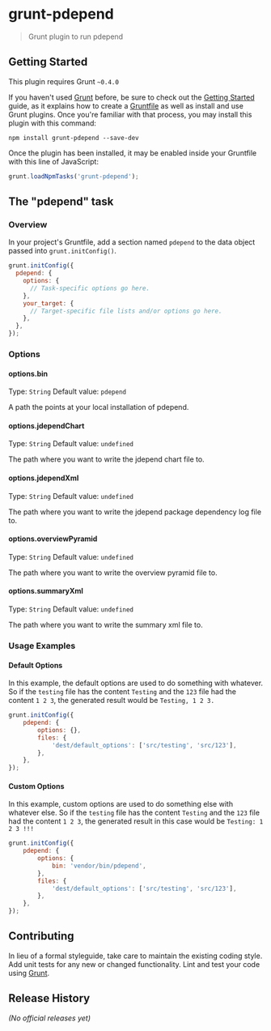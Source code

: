 # grunt-pdepend

> Grunt plugin to run pdepend

## Getting Started
This plugin requires Grunt `~0.4.0`

If you haven't used [Grunt](http://gruntjs.com/) before, be sure to check out the [Getting Started](http://gruntjs.com/getting-started) guide, as it explains how to create a [Gruntfile](http://gruntjs.com/sample-gruntfile) as well as install and use Grunt plugins. Once you're familiar with that process, you may install this plugin with this command:

```shell
npm install grunt-pdepend --save-dev
```

Once the plugin has been installed, it may be enabled inside your Gruntfile with this line of JavaScript:

```js
grunt.loadNpmTasks('grunt-pdepend');
```

## The "pdepend" task

### Overview
In your project's Gruntfile, add a section named `pdepend` to the data object passed into `grunt.initConfig()`.

```js
grunt.initConfig({
  pdepend: {
    options: {
      // Task-specific options go here.
    },
    your_target: {
      // Target-specific file lists and/or options go here.
    },
  },
});
```

### Options

#### options.bin
Type: `String`
Default value: `pdepend`

A path the points at your local installation of pdepend.

#### options.jdependChart
Type: `String`
Default value: `undefined`

The path where you want to write the jdepend chart file to.

#### options.jdependXml
Type: `String`
Default value: `undefined`

The path where you want to write the jdepend package dependency log file to.

#### options.overviewPyramid
Type: `String`
Default value: `undefined`

The path where you want to write the overview pyramid file to.

#### options.summaryXml
Type: `String`
Default value: `undefined`

The path where you want to write the summary xml file to.


### Usage Examples

#### Default Options
In this example, the default options are used to do something with whatever. So if the `testing` file has the content `Testing` and the `123` file had the content `1 2 3`, the generated result would be `Testing, 1 2 3.`

```js
grunt.initConfig({
    pdepend: {
        options: {},
        files: {
            'dest/default_options': ['src/testing', 'src/123'],
        },
    },
});
```

#### Custom Options
In this example, custom options are used to do something else with whatever else. So if the `testing` file has the content `Testing` and the `123` file had the content `1 2 3`, the generated result in this case would be `Testing: 1 2 3 !!!`

```js
grunt.initConfig({
    pdepend: {
        options: {
            bin: 'vendor/bin/pdepend',
        },
        files: {
            'dest/default_options': ['src/testing', 'src/123'],
        },
    },
});
```

## Contributing
In lieu of a formal styleguide, take care to maintain the existing coding style. Add unit tests for any new or changed functionality. Lint and test your code using [Grunt](http://gruntjs.com/).

## Release History
_(No official releases yet)_
